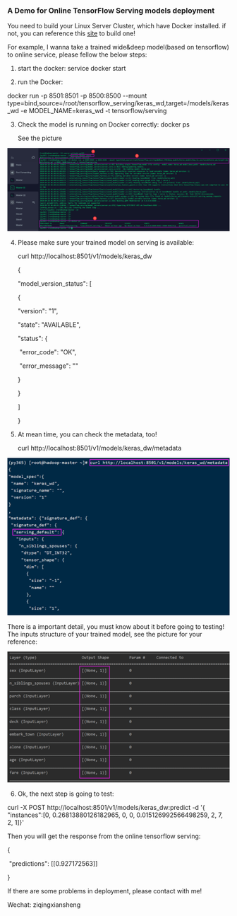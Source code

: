 ### A Demo for  Online TensorFlow Serving models deployment

You need to build your Linux Server Cluster, which have Docker installed. if not, you can reference  this [site](https://hub.docker.com/r/bitnami/tensorflow-serving) to build one!



For example,  I wanna take a trained wide&deep model(based on tensorflow) to online service, please fellow the below steps:

1. start the docker:  service docker start 

2. run the Docker:

docker run -p 8501:8501 -p 8500:8500 --mount type=bind,source=/root/tensorflow_serving/keras_wd,target=/models/keras_wd -e MODEL_NAME=keras_wd -t tensorflow/serving

3. Check the model is running on Docker correctly: docker ps

   See the picture

![image-20200420171032239](./pic/image-20200420171032239.png)

4. Please make sure your trained model on serving is available: 

   curl http://localhost:8501/v1/models/keras_dw

   {

    "model_version_status": [

     {

      "version": "1",

      "state": "AVAILABLE",

      "status": {

   ​    "error_code": "OK",

   ​    "error_message": ""

      }

     }

    ]

   }



5. At mean time, you can check the metadata, too!

   curl http://localhost:8501/v1/models/keras_dw/metadata

![image-20200420175226827](./pic/image-20200420175226827.png)

There is a important detail, you must know about it before going to testing! The inputs structure of  your trained model, see the picture for your reference:

![image-20200420173451257](./pic/image-20200420173451257.png)

6. Ok, the next step is going to test:

curl -X POST http://localhost:8501/v1/models/keras_dw:predict -d '{ "instances":[0, 0.26813880126182965, 0, 0, 0.015126992566498259, 2, 7, 2, 1]}'

 Then you will get the response from the online tensorflow serving:

{

​    "predictions": [[0.927172563]]

}

If there are some problems in deployment, please contact with me!

Wechat: ziqingxiansheng